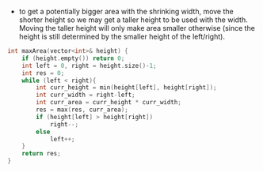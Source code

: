 - to get a potentially bigger area with the shrinking width, move the shorter height so we may get a taller height to be used with the width. Moving the taller height will only make area smaller otherwise (since the height is still determined by the smaller height of the left/right).

```cpp
int maxArea(vector<int>& height) {
    if (height.empty()) return 0;
    int left = 0, right = height.size()-1;
    int res = 0;
    while (left < right){
        int curr_height = min(height[left], height[right]);
        int curr_width = right-left;
        int curr_area = curr_height * curr_width;
        res = max(res, curr_area);
        if (height[left] > height[right])
            right--;
        else
            left++;
    }
    return res;
}
```
